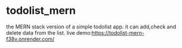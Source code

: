 ﻿# todolist_mern

the  MERN stack version of a simple  todolist app. it can add,check and delete data from the list.
live demo:https://todolist-mern-f38v.onrender.com/